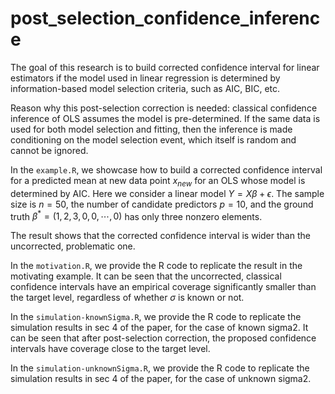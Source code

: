 # post_selection_confidence_inference

The goal of this research is to build corrected confidence interval for linear estimators if the model used in linear regression is determined by information-based model selection criteria, such as AIC, BIC, etc.

Reason why this post-selection correction is needed: classical confidence inference of OLS assumes the model is pre-determined. If the same data is used for both model selection and fitting, then the inference is made conditioning on the model selection event, which itself is random and cannot be ignored.

In the `example.R`, we showcase how to build a corrected confidence interval for a predicted mean at new data point $x_{new}$ for an OLS whose model is determined by AIC. Here we consider a linear model $Y=X\beta+\epsilon$. The sample size is $n=50$, the number of candidate predictors $p=10$, and the ground truth $\beta^*=(1,2,3,0,0,\cdots,0)$ has only three nonzero elements.

The result shows that the corrected confidence interval is wider than the uncorrected, problematic one.

In the `motivation.R`, we provide the R code to replicate the result in the motivating example. It can be seen that the uncorrected, classical confidence intervals have an empirical coverage significantly smaller than the target level, regardless of whether $\sigma$ is known or not.

In the `simulation-knownSigma.R`, we provide the R code to replicate the simulation results in sec 4 of the paper, for the case of known sigma2. It can be seen that after post-selection correction, the proposed confidence intervals have coverage close to the target level.

In the `simulation-unknownSigma.R`, we provide the R code to replicate the simulation results in sec 4 of the paper, for the case of unknown sigma2.

